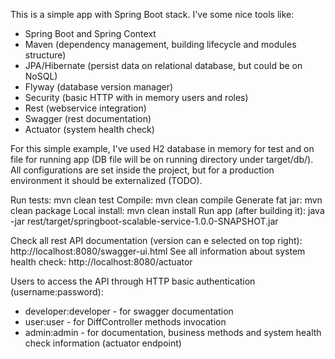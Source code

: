 This is a simple app with Spring Boot stack. I've some nice tools like:
- Spring Boot and Spring Context
- Maven (dependency management, building lifecycle and modules structure)
- JPA/Hibernate (persist data on relational database, but could be on NoSQL)
- Flyway (database version manager)
- Security (basic HTTP with in memory users and roles)
- Rest (webservice integration)
- Swagger (rest documentation)
- Actuator (system health check) 

For this simple example, I've used H2 database in memory for test and on file for running app (DB file will be on running directory under target/db/). All configurations are set inside the project, but for a production environment it should be externalized (TODO).

Run tests: mvn clean test
Compile: mvn clean compile
Generate fat jar: mvn clean package
Local install: mvn clean install
Run app (after building it): java -jar rest/target/springboot-scalable-service-1.0.0-SNAPSHOT.jar

Check all rest API documentation (version can e selected on top right): http://localhost:8080/swagger-ui.html
See all information about system health check: http://localhost:8080/actuator

Users to access the API through HTTP basic authentication (username:password):
- developer:developer - for swagger documentation
- user:user - for DiffController methods invocation
- admin:admin - for documentation, business methods and system health check information (actuator endpoint)
